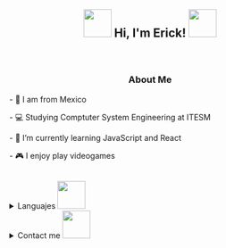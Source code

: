 
<h2> <p align="center"> <img src="https://media.giphy.com/media/oASEJVd5lkgMBMDCcl/giphy.gif" width="50"> Hi, I'm Erick! <img src="https://media.giphy.com/media/oASEJVd5lkgMBMDCcl/giphy.gif" width="50"> </p> </h2>
<br>
   <h3><p align="center"> About Me </p> </h3>
    <p> - 🌮 I am from Mexico </p>
    <p> - 💻 Studying Comptuter System Engineering at ITESM</p>
    <p> - 🌱 I’m currently learning JavaScript and React</p>
    <p> - 🎮 I enjoy play videogames </p>
</br>
<details>
  <summary>Languajes  <img src="https://media.giphy.com/media/V5bKTyV5kt3snXvVVj/giphy.gif" width="50"> </summary>
  <img style="margin: 10px" src="https://profilinator.rishav.dev/skills-assets/python-original.svg" alt="Python" height="45" />  
  <img style="margin: 10px" src="https://profilinator.rishav.dev/skills-assets/javascript-original.svg" alt="JavaScript" height="45" />
  <img style="margin: 10px" src="https://profilinator.rishav.dev/skills-assets/java-original-wordmark.svg" alt="Java" height="45" />  
  <img style="margin: 10px" src="https://profilinator.rishav.dev/skills-assets/csharp-original.svg" alt="C#" height="45" />  
</details>

<details>
<summary> Contact me <img src="https://media.giphy.com/media/X8yP0AgGK0GQZaVXz9/giphy.gif" width="50"> </summary>
<a href="https://www.linkedin.com/in/erick-alfonso-montan-lopez-692949218/"><img src="https://img.shields.io/badge/linkedin-%230A66C2.svg?style=plastic&logo=linkedin&logoColor=white" alt="LinkedIn" height="35"/></a>
</details>


